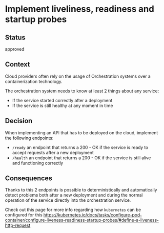 # Implement liveliness, readiness and startup probes

## Status

approved

## Context

Cloud providers often rely on the usage of Orchestration systems
over a containerization technology.

The orchestration system needs to know at least 2 things about any service:

* If the service started correctly after a deployment
* If the service is still healthy at any moment in time

## Decision

When implementing an API that has to be deployed on the cloud,
implement the following endpoints:

* `/ready` an endpoint that returns a 200 - OK if the service is ready to
  accept requests after a new deployment
* `/health` an endpoint that returns a 200 - OK if the service is still alive
  and functioning correctly

## Consequences

Thanks to this 2 endpoints is possible to deterministically and automatically
detect problems both after a new deployment and during the normal operation
of the service directly into the orchestration service.

Check out this page for more info regarding how `kubernetes` can be configured
for
this https://kubernetes.io/docs/tasks/configure-pod-container/configure-liveness-readiness-startup-probes/#define-a-liveness-http-request

